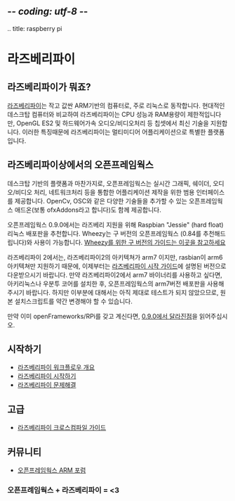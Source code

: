 ## -*- coding: utf-8 -*-
.. title: raspberry pi

라즈베리파이
============

<!-- ## What is the Raspberry Pi? -->
## 라즈베리파이가 뭐죠?

<!-- The [Raspberry Pi](http://www.raspberrypi.org/) is a small, inexpensive ARM-based computer that is often used with Linux. Compared to a modern Desktop computer the Raspberry Pi is limited in RAM and CPU power. However, its chipset supports modern technologies such as OpenGL ES2 and hardware accelerated audio/video processing. These capabilities make the Raspberry Pi an exceptional platform for multimedia applications. -->
[라즈베리파이](http://www.raspberrypi.org/)는 작고 값싼 ARM기반의 컴퓨터로, 주로 리눅스로 동작합니다. 현대적인 데스크탑 컴퓨터와 비교하여 라즈베리파이는 CPU 성능과 RAM용량이 제한적입니다만, OpenGL ES2 및 하드웨어가속 오디오/비디오처리 등 칩셋에서 최신 기술을 지원합니다. 이러한 특징때문에 라즈베리파이는 멀티미디어 어플리케이션으로 특별한 플랫폼입니다.

<!-- ## openFrameworks on the Raspberry Pi -->
## 라즈베리파이상에서의 오픈프레임웍스
<!-- Similiar to the desktop-based platforms, openFrameworks provides a common interface to create applications that incorporate real-time graphics, shaders, audio/video processing and networking. openFrameworks addons (commonly referred to as ofxAddons) provide a common pathway to many popular technologies like OpenCv, OSC. -->
데스크탑 기반의 플랫폼과 마찬가지로, 오픈프레임웍스는 실시간 그래픽, 쉐이더, 오디오/비디오 처리, 네트워크처리 등을 통합한 어플리케이션 제작을 위한 범용 인터페이스를 제공합니다. OpenCv, OSC와 같은 다양한 기술들을 추가할 수 있는 오픈프레임웍스 애드온(보통 ofxAddons라고 합니다)도 함께 제공합니다.

<!-- openFrameworks 0.9.0 supports the Raspberry Pi via the recommended Linux distribution Raspbian "Jessie" (hard float). Wheezy can be used with older versions of openFrameworks (0.84 recommended). [See here for the older versions of this guide that talk about Wheezy](Raspberry-Pi-Wheezy-index.html) -->
오픈프레임웍스 0.9.0에서는 라즈베리 지원을 위해 Raspbian "Jessie" (hard float) 리눅스 배포판을 추천합니다. Wheezy는 구 버전의 오픈프레임웍스 (0.84를 추천해드립니다)와 사용이 가능합니다. [Wheezy를 위한 구 버전의 가이드는 이곳을 참고하세요](Raspberry-Pi-Wheezy-index.html)

<!-- On the Raspberry 2 although it's architecture is arm7 raspbian only supports arm6 by now so be sure to download that version as is explained in the [getting started guide](Raspberry-Pi-Getting-Started.html). If you want to use arm7 binaries with the raspberry PI 2 you can try other distributions like archlinux or ubuntu core and the arm7 download of OF but this is still not very well tested so some changes might be required to the original install scripts -->
라즈베리파이 2에서는, 라즈베리파이2의 아키텍쳐가 arm7 이지만, rasbian이 arm6 아키텍쳐만 지원하기 때문에, 이제부터는 [라즈베리파이 시작 가이드](Raspberry-Pi-Getting-Started.html)에 설명된 버전으로 다운받으시기 바랍니다. 만약 라즈베리파이2에서 arm7 바이너리를 사용하고 싶다면, 아키리눅스나 우분투 코어를 설치한 후, 오픈프레임웍스의 arm7버전 배포판을 사용해주시기 바랍니다. 하지만 이부분에 대해서는 아직 제대로 테스트가 되지 않았으므로, 원본 설치스크립트를 약간 변경해야 할 수 있습니다.

<!-- If you are an existing openFrameworks/RPi user you may wish to read [what's different in 0.9.0](Raspberry-Pi-8-9-Transition-Notes.html)  -->
만약 이미 openFrameworks/RPi를 갖고 계신다면, [0.9.0에서 달라진점](Raspberry-Pi-8-9-Transition-Notes.html)을 읽어주십시오.

<!-- ## Getting Started -->
## 시작하기

* [라즈베리파이 워크플로우 개요](Raspberry-Pi-Workflow-Overview.html)
* [라즈베리파이 시작하기](Raspberry-Pi-Getting-Started.html)
* [라즈베리파이 문제해결](Raspberry-Pi-Troubleshooting.html)

## 고급

* [라즈베리파이 크로스컴파일 가이드](Raspberry-Pi-Cross-compiling-guide.html)

## 커뮤니티
* [오픈프레임웍스 ARM 포럼](http://forum.openframeworks.cc/c/arm)


### 오픈프례임웍스 + 라즈베리파이 = <3
